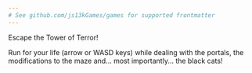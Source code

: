 ```yaml
---
# See github.com/js13kGames/games for supported frontmatter
---
```

Escape the Tower of Terror!

Run for your life (arrow or WASD keys) while dealing with the portals, the modifications to the maze and... most importantly... the black cats!